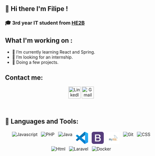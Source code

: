 ## 👋 Hi there I'm Filipe !</h1>

### 🎓 3rd year IT student from [HE2B](https://he2b.be/etudiant/)</h3>


## What I'm working on :
- 🌱 I’m currently learning React and Spring. 
- 👯 I’m looking for an internship.
- 💬 Doing a few projects. 

## Contact me:

<p align="center">
<a href="https://www.linkedin.com/in/filipe-pereira-martins/" target="blank"><img src="https://edent.github.io/SuperTinyIcons/images/svg/linkedin.svg" width="40" height="40" title="LinkedIn"></a>
<a href="mailto:filipe.pereira.dev@gmail.com" target="blank"><img src="https://edent.github.io/SuperTinyIcons/images/svg/gmail.svg" height="40" width="40" title="Gmail"></a>
</p>
<br />

## 🧰 Languages and Tools:
<p align="center">
  
<p align="center">
<img src="https://raw.githubusercontent.com/jmnote/z-icons/master/svg/javascript.svg" alt="Javascript" height="40" style="vertical-align:top; margin:4px">
<img src="https://edent.github.io/SuperTinyIcons/images/svg/php.svg" height="40" title="PHP" style="vertical-align:top; margin:4px">
<img src="https://raw.githubusercontent.com/jmnote/z-icons/master/svg/java.svg" alt="Java" height="40" style="vertical-align:top; margin:4px">
<img src="https://raw.githubusercontent.com/github/explore/80688e429a7d4ef2fca1e82350fe8e3517d3494d/topics/visual-studio-code/visual-studio-code.png" alt="VS Code" height="40" style="vertical-align:top; margin:4px">
<img src="https://raw.githubusercontent.com/github/explore/80688e429a7d4ef2fca1e82350fe8e3517d3494d/topics/bootstrap/bootstrap.png" alt="Bootstrap" height="40" style="vertical-align:top; margin:4px">
<img src="https://raw.githubusercontent.com/github/explore/80688e429a7d4ef2fca1e82350fe8e3517d3494d/topics/mysql/mysql.png" alt="MySQL" height="40" style="vertical-align:top; margin:4px">
<img src="https://raw.githubusercontent.com/jmnote/z-icons/master/svg/git.svg" alt="Git" height="40" style="vertical-align:top; margin:4px">
<img src="https://edent.github.io/SuperTinyIcons/images/svg/css3.svg" alt="CSS" height="40" style="vertical-align:top; margin:4px">
<img src="https://edent.github.io/SuperTinyIcons/images/svg/html5.svg" alt="Html" height="40" style="vertical-align:top; margin:4px">
<img src="https://edent.github.io/SuperTinyIcons/images/svg/laravel.svg" alt="Laravel" height="40" style="vertical-align:top; margin:4px">
<img src="https://edent.github.io/SuperTinyIcons/images/svg/docker.svg" alt="Docker" height="40" style="vertical-align:top; margin:4px">


  
</p>
<br />


